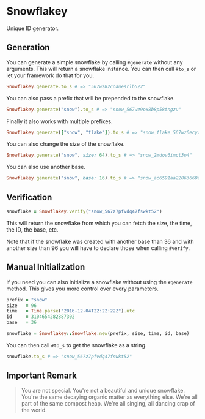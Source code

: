 # Snowflakey

Unique ID generator.

## Generation

You can generate a simple snowflake by calling `#generate` without
any arguments. This will return a snowflake instance. You can then call `#to_s` or let your framework do that for you.

```ruby
Snowflakey.generate.to_s # => "567wz82coauesrlb522"
```

You can also pass a prefix that will be prepended to the snowflake.

```ruby
Snowflakey.generate("snow").to_s # => "snow_567wz9ox8b8p58tngzu"
```

Finally it also works with multiple prefixes.

```ruby
Snowflakey.generate(["snow", "flake"]).to_s # => "snow_flake_567wz6ecywb6d6ruor9"
```

You can also change the size of the snowflake.

```ruby
Snowflakey.generate("snow", size: 64).to_s # => "snow_2mdov6imct3o4"
```

You can also use another base.

```ruby
Snowflakey.generate("snow", base: 16).to_s # => "snow_ac6591aa22063660af0e05d4"
```

## Verification

```ruby
snowflake = Snowflakey.verify("snow_567z7pfvdq47fswkt52")
```

This will return the snowflake from which you can fetch the size, the time, the ID, the base, etc.

Note that if the snowflake was created with another base than 36 and with another size than 96 you will have to declare those when calling `#verify`.

## Manual Initialization

If you need you can also initialize a snowflake without using the `#generate` method. This gives you more control over every parameters.

```ruby
prefix = "snow"
size   = 96
time   = Time.parse("2016-12-04T22:22:22Z").utc
id     = 3104654282887302
base   = 36

snowflake = Snowflakey::Snowflake.new(prefix, size, time, id, base)
```

You can then call `#to_s` to get the snowflake as a string.

```ruby
snowflake.to_s # => "snow_567z7pfvdq47fswkt52"
```

## Important Remark

> You are not special. You're not a beautiful and unique snowflake. You're the same decaying organic matter as everything else. We're all part of the same compost heap. We're all singing, all dancing crap of the world.
